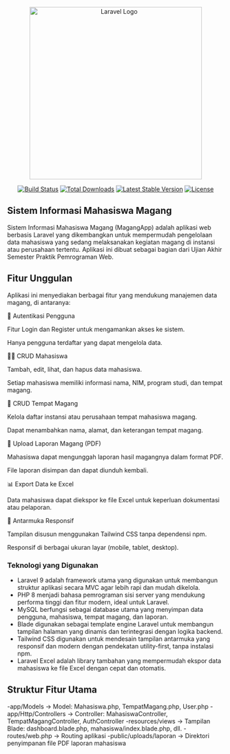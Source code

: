 <p align="center"><a href="https://laravel.com" target="_blank"><img src="https://raw.githubusercontent.com/laravel/art/master/logo-lockup/5%20SVG/2%20CMYK/1%20Full%20Color/laravel-logolockup-cmyk-red.svg" width="400" alt="Laravel Logo"></a></p>

<p align="center">
<a href="https://github.com/laravel/framework/actions"><img src="https://github.com/laravel/framework/workflows/tests/badge.svg" alt="Build Status"></a>
<a href="https://packagist.org/packages/laravel/framework"><img src="https://img.shields.io/packagist/dt/laravel/framework" alt="Total Downloads"></a>
<a href="https://packagist.org/packages/laravel/framework"><img src="https://img.shields.io/packagist/v/laravel/framework" alt="Latest Stable Version"></a>
<a href="https://packagist.org/packages/laravel/framework"><img src="https://img.shields.io/packagist/l/laravel/framework" alt="License"></a>
</p>

## Sistem Informasi Mahasiswa Magang

Sistem Informasi Mahasiswa Magang (MagangApp) adalah aplikasi web berbasis Laravel yang dikembangkan untuk mempermudah pengelolaan data mahasiswa yang sedang melaksanakan kegiatan magang di instansi atau perusahaan tertentu. Aplikasi ini dibuat sebagai bagian dari Ujian Akhir Semester Praktik Pemrograman Web.


## Fitur Unggulan
Aplikasi ini menyediakan berbagai fitur yang mendukung manajemen data magang, di antaranya:

🔐 Autentikasi Pengguna

Fitur Login dan Register untuk mengamankan akses ke sistem.

Hanya pengguna terdaftar yang dapat mengelola data.

👨‍🎓 CRUD Mahasiswa

Tambah, edit, lihat, dan hapus data mahasiswa.

Setiap mahasiswa memiliki informasi nama, NIM, program studi, dan tempat magang.

🏢 CRUD Tempat Magang

Kelola daftar instansi atau perusahaan tempat mahasiswa magang.

Dapat menambahkan nama, alamat, dan keterangan tempat magang.

📄 Upload Laporan Magang (PDF)

Mahasiswa dapat mengunggah laporan hasil magangnya dalam format PDF.

File laporan disimpan dan dapat diunduh kembali.

📊 Export Data ke Excel

Data mahasiswa dapat diekspor ke file Excel untuk keperluan dokumentasi atau pelaporan.

📱 Antarmuka Responsif

Tampilan disusun menggunakan Tailwind CSS tanpa dependensi npm.

Responsif di berbagai ukuran layar (mobile, tablet, desktop).



###  Teknologi yang Digunakan

- Laravel 9 adalah framework utama yang digunakan untuk membangun struktur aplikasi secara MVC agar lebih rapi dan mudah dikelola.
- PHP 8 menjadi bahasa pemrograman sisi server yang mendukung performa tinggi dan fitur modern, ideal untuk Laravel.
- MySQL berfungsi sebagai database utama yang menyimpan data pengguna, mahasiswa, tempat magang, dan laporan.
- Blade digunakan sebagai template engine Laravel untuk membangun tampilan halaman yang dinamis dan terintegrasi dengan logika backend.
- Tailwind CSS digunakan untuk mendesain tampilan antarmuka yang responsif dan modern dengan pendekatan utility-first, tanpa instalasi npm.
- Laravel Excel adalah library tambahan yang mempermudah ekspor data mahasiswa ke file Excel dengan cepat dan otomatis.

## Struktur Fitur Utama
-app/Models → Model: Mahasiswa.php, TempatMagang.php, User.php
-app/Http/Controllers → Controller: MahasiswaController, TempatMagangController, AuthController
-resources/views → Tampilan Blade: dashboard.blade.php, mahasiswa/index.blade.php, dll.
-routes/web.php → Routing aplikasi
-public/uploads/laporan → Direktori penyimpanan file PDF laporan mahasiswa

